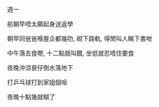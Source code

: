 週一

航朝早唔太願起身送返學

朝早同爸爸喺屋企都幾叻, 砌下路軌, 得閒叫人睇下書咁

中午落去食嘢, 十二點就叫餓, 坐低就忍唔住要食

夜晚沖涼衰仔倒水落地下

打乒乓球打到家姐個咀

夜晚十點幾就瞓了
